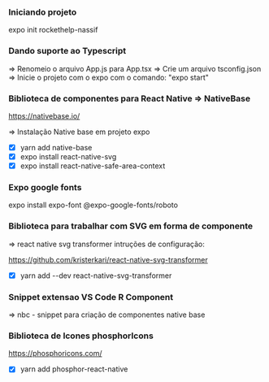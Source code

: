 ### Iniciando projeto

expo init rockethelp-nassif

### Dando suporte ao Typescript

=> Renomeio o arquivo App.js para App.tsx
=> Crie um arquivo tsconfig.json
=> Inicie o projeto com o expo com o comando: "expo start"

### Biblioteca de componentes para React Native => NativeBase

https://nativebase.io/

=> Instalação Native base em projeto expo

- [x] yarn add native-base
- [x] expo install react-native-svg
- [x] expo install react-native-safe-area-context

### Expo google fonts

expo install expo-font @expo-google-fonts/roboto

### Biblioteca para trabalhar com SVG em forma de componente

=> react native svg transformer intruções de configuração:

https://github.com/kristerkari/react-native-svg-transformer

- [x] yarn add --dev react-native-svg-transformer

### Snippet extensao VS Code R Component

=> nbc - snippet para criação de componentes native base

### Biblioteca de Icones phosphorIcons

https://phosphoricons.com/

- [x] yarn add phosphor-react-native